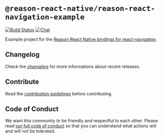 # `@reason-react-native/reason-react-navigation-example`

[![Build Status](https://github.com/reason-react-native/reason-react-navigation-example/workflows/Build/badge.svg)](https://github.com/reason-react-native/reason-react-navigation-example/actions)
[![Chat](https://img.shields.io/discord/235176658175262720.svg?logo=discord&colorb=blue)](https://reasonml-community.github.io/reason-react-native/discord/)

Example project for the
[Reason React Native bindings for react-navigation](https://github.com/reason-react-native/navigation).

## Changelog

Check the [changelog](./CHANGELOG.md) for more informations about recent
releases.

## Contribute

Read the
[contribution guidelines](https://github.com/reason-react-native/.github/blob/master/CONTRIBUTING.md)
before contributing.

## Code of Conduct

We want this community to be friendly and respectful to each other. Please read
[our full code of conduct](https://github.com/reason-react-native/.github/blob/master/CODE_OF_CONDUCT.md)
so that you can understand what actions will and will not be tolerated.
